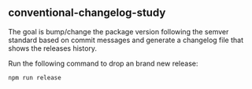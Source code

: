 ## conventional-changelog-study
The goal is bump/change the package version following the semver standard based on commit messages and generate a changelog file that shows the releases history.

Run the following command to drop an brand new release:
```
npm run release
```